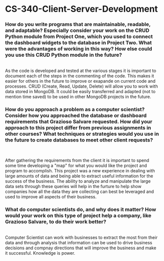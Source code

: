 # CS-340-Client-Server-Development

<H3>How do you write programs that are maintainable, readable, and adaptable? Especially consider your work on the CRUD Python module from Project One, which you used to connect the dashboard widgets to the database in Project Two. What were the advantages of working in this way? How else could you use this CRUD Python module in the future? </H3><br>
As the code is developed and tested at the various stages it is important to document each of the steps in the commenting of the code. This makes it easier for others in the future to improve or exapande on current code and processes. CRUD (Create, Read, Update, Delete) will allow you to work with data stored in MongoDB. It could be easily transferred and adapted (not to mention time saved) to be used in other MongoDB projects in the future.


<H3>How do you approach a problem as a computer scientist? Consider how you approached the database or dashboard requirements that Grazioso Salvare requested. How did your approach to this project differ from previous assignments in other courses? What techniques or strategies would you use in the future to create databases to meet other client requests?</H3><br>

After gathering the requirements from the client it is important to spend some time developing a "map" for what you would like the project and program to accomplish. This project was a new experience in dealing with large amounts of data and being able to extract useful information for the success of the business. The ability to analyze and manipulate the large data sets through these queries will help in the furture to help show companies how all the data they are collecting can best be leveraged and used to improve all aspects of their business.
  
<H3>What do computer scientists do, and why does it matter? How would your work on this type of project help a company, like Grazioso Salvare, to do their work better?</H3><br>
Computer Scientist can work with businesses to extract the most from their data and through analysis that information can be used to drive business decisions and compnay directions that will improve the business and make it successful. Knowledge is power.</p>
